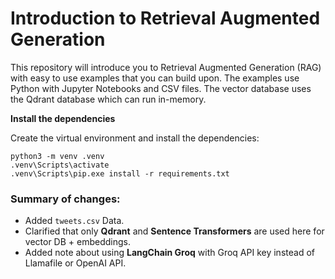 # Introduction to Retrieval Augmented Generation

This repository will introduce you to Retrieval Augmented Generation (RAG) with
easy to use examples that you can build upon. The examples use Python with
Jupyter Notebooks and CSV files. The vector database uses the Qdrant database
which can run in-memory.

**Install the dependencies**

Create the virtual environment and install the dependencies:

```
python3 -m venv .venv
.venv\Scripts\activate
.venv\Scripts\pip.exe install -r requirements.txt
```
### Summary of changes:

- Added `tweets.csv` Data.   
- Clarified that only **Qdrant** and **Sentence Transformers** are used here for vector DB + embeddings.  
- Added note about using **LangChain Groq** with Groq API key instead of Llamafile or OpenAI API.  
